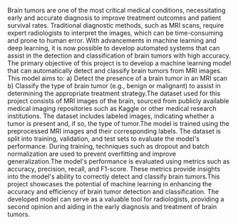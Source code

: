 Brain tumors are one of the most critical medical conditions, necessitating early and accurate diagnosis to improve treatment outcomes and patient survival rates. Traditional diagnostic methods, such as MRI scans, require expert radiologists to interpret the images, which can be time-consuming and prone to human error. With advancements in machine learning and deep learning, it is now possible to develop automated systems that can assist in the detection and classification of brain tumors with high accuracy. The primary objective of this project is to develop a machine learning model that can automatically detect and classify brain tumors from MRI images. This model aims to: a) Detect the presence of a brain tumor in an MRI scan b) Classify the type of brain tumor (e.g., benign or malignant) to assist in determining the appropriate treatment strategy.The dataset used for this project consists of MRI images of the brain, sourced from publicly available medical imaging repositories such as Kaggle or other medical research institutions. The dataset includes labeled images, indicating whether a tumor is present and, if so, the type of tumor.The model is trained using the preprocessed MRI images and their corresponding labels. The dataset is split into training, validation, and test sets to evaluate the model's performance. During training, techniques such as dropout and batch normalization are used to prevent overfitting and improve generalization.The model's performance is evaluated using metrics such as accuracy, precision, recall, and F1-score. These metrics provide insights into the model's ability to correctly detect and classify brain tumors.This project showcases the potential of machine learning in enhancing the accuracy and efficiency of brain tumor detection and classification. The developed model can serve as a valuable tool for radiologists, providing a second opinion and aiding in the early diagnosis and treatment of brain tumors.
